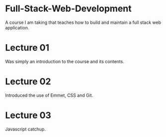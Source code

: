# Full-Stack-Web-Development
A course I am taking that teaches how to build and maintain a full stack web application.

# Lecture 01
Was simply an introduction to the course and its contents.

# Lecture 02
Introduced the use of Emmet, CSS and Git.

# Lecture 03
Javascript catchup.